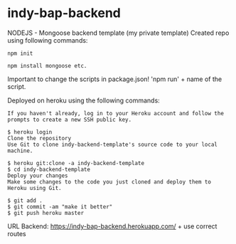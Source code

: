 # indy-bap-backend
NODEJS - Mongoose backend template (my private template)
Created repo using following commands:
```
npm init

npm install mongoose etc.
```

Important to change the scripts in package.json!
'npm run' + name of the script. 

Deployed on heroku using the following commands:

```
If you haven't already, log in to your Heroku account and follow the prompts to create a new SSH public key.

$ heroku login
Clone the repository
Use Git to clone indy-backend-template's source code to your local machine.

$ heroku git:clone -a indy-backend-template
$ cd indy-backend-template
Deploy your changes
Make some changes to the code you just cloned and deploy them to Heroku using Git.

$ git add .
$ git commit -am "make it better"
$ git push heroku master
```
URL Backend: https://indy-bap-backend.herokuapp.com/ + use correct routes
